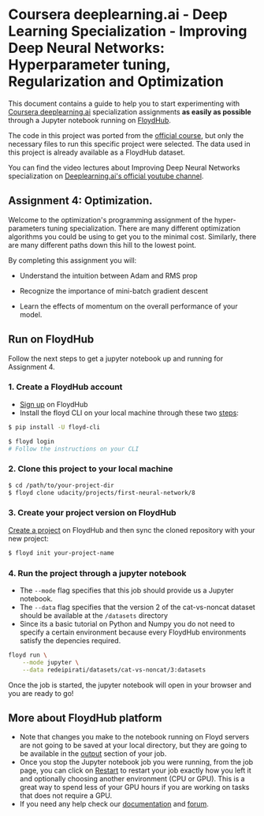 # Coursera deeplearning.ai - Deep Learning Specialization - Improving Deep Neural Networks: Hyperparameter tuning, Regularization and Optimization

This document contains a guide to help you to start experimenting with [Coursera deeplearning.ai](https://www.coursera.org/specializations/deep-learning) specialization assignments **as easily as possible** through a Jupyter notebook running on [FloydHub](https://www.floydhub.com/).

The code in this project was ported from the [official course](https://www.coursera.org/learn/deep-neural-network), but only the necessary files to run this specific project were selected. The data used in this project is already available as a FloydHub dataset.

You can find the video lectures about Improving Deep Neural Networks  specialization on [Deeplearning.ai's official youtube channel](https://www.youtube.com/watch?v=1waHlpKiNyY&list=PLkDaE6sCZn6Hn0vK8co82zjQtt3T2Nkqc).

## Assignment 4: Optimization.

Welcome to the optimization's programming assignment of the hyper-parameters tuning specialization. There are many different optimization algorithms you could be using to get you to the minimal cost. Similarly, there are many different paths down this hill to the lowest point.

By completing this assignment you will:

- Understand the intuition between Adam and RMS prop

- Recognize the importance of mini-batch gradient descent

- Learn the effects of momentum on the overall performance of your model.

## Run on FloydHub

Follow the next steps to get a jupyter notebook up and running for Assignment 4.

### 1. Create a FloydHub account

- [Sign up](https://www.floydhub.com/signup) on FloydHub
- Install the floyd CLI on your local machine through these two [steps](https://www.floydhub.com/welcome):

```bash
$ pip install -U floyd-cli

$ floyd login
# Follow the instructions on your CLI
```

### 2. Clone this project to your local machine

```bash
$ cd /path/to/your-project-dir
$ floyd clone udacity/projects/first-neural-network/8
```

### 3. Create your project version on FloydHub

[Create a project](https://www.floydhub.com/projects/create) on FloydHub and then sync the cloned repository with your new project:

```bash
$ floyd init your-project-name
```

### 4. Run the project through a jupyter notebook

- The `--mode` flag specifies that this job should provide us a Jupyter notebook.
- The `--data` flag specifies that the version 2 of the cat-vs-noncat dataset should be available at the `/datasets` directory
- Since its a basic tutorial on Python and Numpy you do not need to specify a certain environment because every FloydHub environments satisfy the depencies required.

```bash
floyd run \
    --mode jupyter \
    --data redeipirati/datasets/cat-vs-noncat/3:datasets
```

Once the job is started, the jupyter notebook will open in your browser and you are ready to go!

## More about FloydHub platform

- Note that changes you make to the notebook running on Floyd servers are not going to be saved at your local directory, but they are going to be available in the [output](https://www.floydhub.com/udacity/projects/first-neural-network/8/output) section of your job.
- Once you stop the Jupyter notebook job you were running, from the job page, you can click on [Restart](http://blog.floydhub.com/restart-jupyter-notebook-workflow/?utm_medium=email&utm_source=21sep17) to restart your job exactly how you left it and optionally choosing another environment (CPU or GPU). This is a great way to spend less of your GPU hours if you are working on tasks that does not require a GPU.
- If you need any help check our [documentation](http://docs.floydhub.com/) and [forum](https://forum.floydhub.com/).

